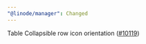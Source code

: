 ```yaml
---
"@linode/manager": Changed
---
```


Table Collapsible row icon orientation ([#10119](https://github.com/linode/manager/pull/10119))
